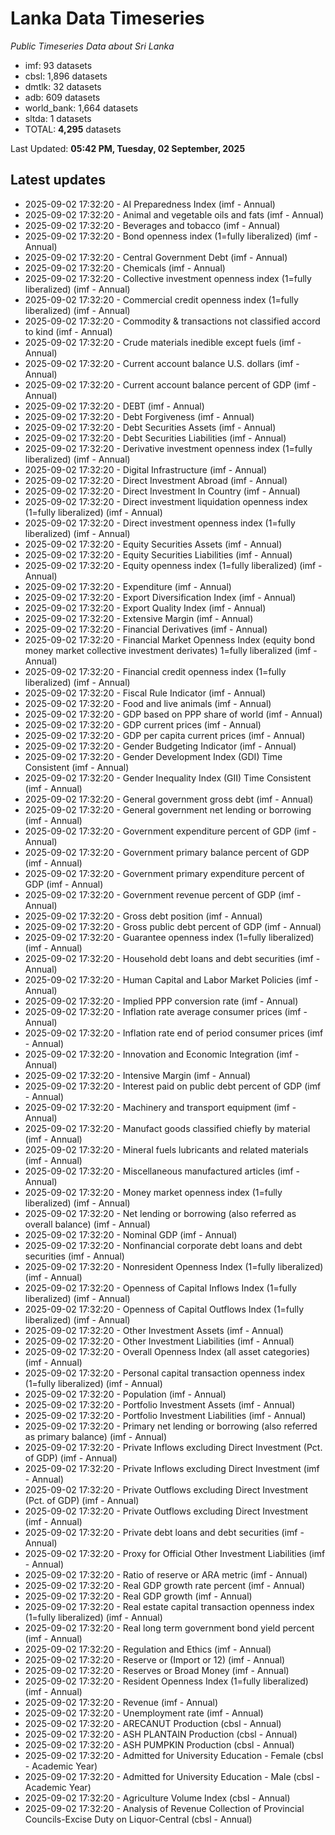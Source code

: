 # Lanka Data Timeseries
*Public Timeseries Data about Sri Lanka*

* imf: 93 datasets
* cbsl: 1,896 datasets
* dmtlk: 32 datasets
* adb: 609 datasets
* world_bank: 1,664 datasets
* sltda: 1 datasets
* TOTAL: **4,295** datasets

Last Updated: **05:42 PM, Tuesday, 02 September, 2025**

## Latest updates

* 2025-09-02 17:32:20 - AI Preparedness Index (imf - Annual)
* 2025-09-02 17:32:20 - Animal and vegetable oils and fats (imf - Annual)
* 2025-09-02 17:32:20 - Beverages and tobacco (imf - Annual)
* 2025-09-02 17:32:20 - Bond openness index (1=fully liberalized) (imf - Annual)
* 2025-09-02 17:32:20 - Central Government Debt (imf - Annual)
* 2025-09-02 17:32:20 - Chemicals (imf - Annual)
* 2025-09-02 17:32:20 - Collective investment openness index (1=fully liberalized) (imf - Annual)
* 2025-09-02 17:32:20 - Commercial credit openness index (1=fully liberalized) (imf - Annual)
* 2025-09-02 17:32:20 - Commodity & transactions not classified accord to kind (imf - Annual)
* 2025-09-02 17:32:20 - Crude materials inedible except fuels (imf - Annual)
* 2025-09-02 17:32:20 - Current account balance U.S. dollars (imf - Annual)
* 2025-09-02 17:32:20 - Current account balance percent of GDP (imf - Annual)
* 2025-09-02 17:32:20 - DEBT (imf - Annual)
* 2025-09-02 17:32:20 - Debt Forgiveness (imf - Annual)
* 2025-09-02 17:32:20 - Debt Securities Assets (imf - Annual)
* 2025-09-02 17:32:20 - Debt Securities Liabilities (imf - Annual)
* 2025-09-02 17:32:20 - Derivative investment openness index (1=fully liberalized) (imf - Annual)
* 2025-09-02 17:32:20 - Digital Infrastructure (imf - Annual)
* 2025-09-02 17:32:20 - Direct Investment Abroad (imf - Annual)
* 2025-09-02 17:32:20 - Direct Investment In Country (imf - Annual)
* 2025-09-02 17:32:20 - Direct investment liquidation openness index (1=fully liberalized) (imf - Annual)
* 2025-09-02 17:32:20 - Direct investment openness index (1=fully liberalized) (imf - Annual)
* 2025-09-02 17:32:20 - Equity Securities Assets (imf - Annual)
* 2025-09-02 17:32:20 - Equity Securities Liabilities (imf - Annual)
* 2025-09-02 17:32:20 - Equity openness index (1=fully liberalized) (imf - Annual)
* 2025-09-02 17:32:20 - Expenditure (imf - Annual)
* 2025-09-02 17:32:20 - Export Diversification Index (imf - Annual)
* 2025-09-02 17:32:20 - Export Quality Index (imf - Annual)
* 2025-09-02 17:32:20 - Extensive Margin (imf - Annual)
* 2025-09-02 17:32:20 - Financial Derivatives (imf - Annual)
* 2025-09-02 17:32:20 - Financial Market Openness Index (equity bond money market collective investment derivates) 1=fully liberalized (imf - Annual)
* 2025-09-02 17:32:20 - Financial credit openness index (1=fully liberalized) (imf - Annual)
* 2025-09-02 17:32:20 - Fiscal Rule Indicator (imf - Annual)
* 2025-09-02 17:32:20 - Food and live animals (imf - Annual)
* 2025-09-02 17:32:20 - GDP based on PPP share of world (imf - Annual)
* 2025-09-02 17:32:20 - GDP current prices (imf - Annual)
* 2025-09-02 17:32:20 - GDP per capita current prices (imf - Annual)
* 2025-09-02 17:32:20 - Gender Budgeting Indicator (imf - Annual)
* 2025-09-02 17:32:20 - Gender Development Index (GDI) Time Consistent (imf - Annual)
* 2025-09-02 17:32:20 - Gender Inequality Index (GII) Time Consistent (imf - Annual)
* 2025-09-02 17:32:20 - General government gross debt (imf - Annual)
* 2025-09-02 17:32:20 - General government net lending or borrowing (imf - Annual)
* 2025-09-02 17:32:20 - Government expenditure percent of GDP (imf - Annual)
* 2025-09-02 17:32:20 - Government primary balance percent of GDP (imf - Annual)
* 2025-09-02 17:32:20 - Government primary expenditure percent of GDP (imf - Annual)
* 2025-09-02 17:32:20 - Government revenue percent of GDP (imf - Annual)
* 2025-09-02 17:32:20 - Gross debt position (imf - Annual)
* 2025-09-02 17:32:20 - Gross public debt percent of GDP (imf - Annual)
* 2025-09-02 17:32:20 - Guarantee openness index (1=fully liberalized) (imf - Annual)
* 2025-09-02 17:32:20 - Household debt loans and debt securities (imf - Annual)
* 2025-09-02 17:32:20 - Human Capital and Labor Market Policies (imf - Annual)
* 2025-09-02 17:32:20 - Implied PPP conversion rate (imf - Annual)
* 2025-09-02 17:32:20 - Inflation rate average consumer prices (imf - Annual)
* 2025-09-02 17:32:20 - Inflation rate end of period consumer prices (imf - Annual)
* 2025-09-02 17:32:20 - Innovation and Economic Integration (imf - Annual)
* 2025-09-02 17:32:20 - Intensive Margin (imf - Annual)
* 2025-09-02 17:32:20 - Interest paid on public debt percent of GDP (imf - Annual)
* 2025-09-02 17:32:20 - Machinery and transport equipment (imf - Annual)
* 2025-09-02 17:32:20 - Manufact goods classified chiefly by material (imf - Annual)
* 2025-09-02 17:32:20 - Mineral fuels lubricants and related materials (imf - Annual)
* 2025-09-02 17:32:20 - Miscellaneous manufactured articles (imf - Annual)
* 2025-09-02 17:32:20 - Money market openness index (1=fully liberalized) (imf - Annual)
* 2025-09-02 17:32:20 - Net lending or borrowing (also referred as overall balance) (imf - Annual)
* 2025-09-02 17:32:20 - Nominal GDP (imf - Annual)
* 2025-09-02 17:32:20 - Nonfinancial corporate debt loans and debt securities (imf - Annual)
* 2025-09-02 17:32:20 - Nonresident Openness Index (1=fully liberalized) (imf - Annual)
* 2025-09-02 17:32:20 - Openness of Capital Inflows Index (1=fully liberalized) (imf - Annual)
* 2025-09-02 17:32:20 - Openness of Capital Outflows Index (1=fully liberalized) (imf - Annual)
* 2025-09-02 17:32:20 - Other Investment Assets (imf - Annual)
* 2025-09-02 17:32:20 - Other Investment Liabilities (imf - Annual)
* 2025-09-02 17:32:20 - Overall Openness Index (all asset categories) (imf - Annual)
* 2025-09-02 17:32:20 - Personal capital transaction openness index (1=fully liberalized) (imf - Annual)
* 2025-09-02 17:32:20 - Population (imf - Annual)
* 2025-09-02 17:32:20 - Portfolio Investment Assets (imf - Annual)
* 2025-09-02 17:32:20 - Portfolio Investment Liabilities (imf - Annual)
* 2025-09-02 17:32:20 - Primary net lending or borrowing (also referred as primary balance) (imf - Annual)
* 2025-09-02 17:32:20 - Private Inflows excluding Direct Investment (Pct. of GDP) (imf - Annual)
* 2025-09-02 17:32:20 - Private Inflows excluding Direct Investment (imf - Annual)
* 2025-09-02 17:32:20 - Private Outflows excluding Direct Investment (Pct. of GDP) (imf - Annual)
* 2025-09-02 17:32:20 - Private Outflows excluding Direct Investment (imf - Annual)
* 2025-09-02 17:32:20 - Private debt loans and debt securities (imf - Annual)
* 2025-09-02 17:32:20 - Proxy for Official Other Investment Liabilities (imf - Annual)
* 2025-09-02 17:32:20 - Ratio of reserve or ARA metric (imf - Annual)
* 2025-09-02 17:32:20 - Real GDP growth rate percent (imf - Annual)
* 2025-09-02 17:32:20 - Real GDP growth (imf - Annual)
* 2025-09-02 17:32:20 - Real estate capital transaction openness index (1=fully liberalized) (imf - Annual)
* 2025-09-02 17:32:20 - Real long term government bond yield percent (imf - Annual)
* 2025-09-02 17:32:20 - Regulation and Ethics (imf - Annual)
* 2025-09-02 17:32:20 - Reserve or (Import or 12) (imf - Annual)
* 2025-09-02 17:32:20 - Reserves or Broad Money (imf - Annual)
* 2025-09-02 17:32:20 - Resident Openness Index (1=fully liberalized) (imf - Annual)
* 2025-09-02 17:32:20 - Revenue (imf - Annual)
* 2025-09-02 17:32:20 - Unemployment rate (imf - Annual)
* 2025-09-02 17:32:20 - ARECANUT Production (cbsl - Annual)
* 2025-09-02 17:32:20 - ASH PLANTAIN Production (cbsl - Annual)
* 2025-09-02 17:32:20 - ASH PUMPKIN Production (cbsl - Annual)
* 2025-09-02 17:32:20 - Admitted for University Education - Female (cbsl - Academic Year)
* 2025-09-02 17:32:20 - Admitted for University Education - Male (cbsl - Academic Year)
* 2025-09-02 17:32:20 - Agriculture Volume Index (cbsl - Annual)
* 2025-09-02 17:32:20 - Analysis of Revenue Collection of Provincial Councils-Excise Duty on Liquor-Central (cbsl - Annual)